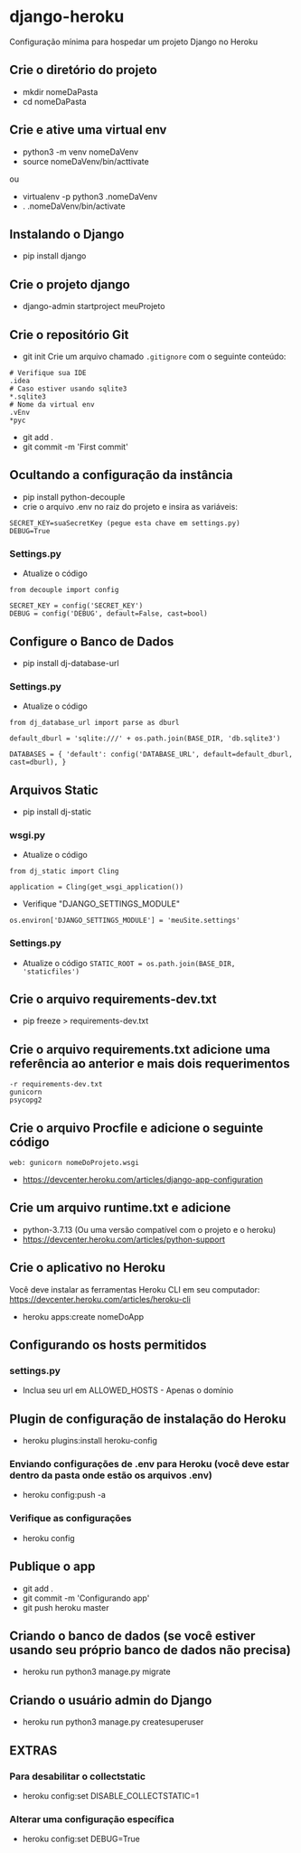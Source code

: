 # django-heroku
Configuração mínima para hospedar um projeto Django no Heroku

## Crie o diretório do projeto
- mkdir nomeDaPasta
- cd nomeDaPasta

## Crie e ative uma virtual env

- python3 -m venv nomeDaVenv
- source nomeDaVenv/bin/acttivate

ou

- virtualenv -p python3 .nomeDaVenv
- . .nomeDaVenv/bin/activate

## Instalando o Django
- pip install django

## Crie o projeto django
- django-admin startproject meuProjeto

## Crie o repositório Git
- git init
Crie um arquivo chamado `.gitignore` com o seguinte conteúdo:
```
# Verifique sua IDE
.idea
# Caso estiver usando sqlite3
*.sqlite3
# Nome da virtual env
.vEnv
*pyc
```
- git add .
- git commit -m 'First commit'

## Ocultando a configuração da instância
- pip install python-decouple
- crie o arquivo .env no raiz do projeto e insira as variáveis:
```
SECRET_KEY=suaSecretKey (pegue esta chave em settings.py)
DEBUG=True
```
### Settings.py
- Atualize o código
``` 
from decouple import config

SECRET_KEY = config('SECRET_KEY')
DEBUG = config('DEBUG', default=False, cast=bool)
```

## Configure o Banco de Dados
- pip install dj-database-url

### Settings.py
- Atualize o código
```
from dj_database_url import parse as dburl

default_dburl = 'sqlite:///' + os.path.join(BASE_DIR, 'db.sqlite3')

DATABASES = { 'default': config('DATABASE_URL', default=default_dburl, cast=dburl), }
```

## Arquivos Static
- pip install dj-static

### wsgi.py
- Atualize o código
```
from dj_static import Cling

application = Cling(get_wsgi_application())
```
- Verifique "DJANGO_SETTINGS_MODULE" 
```
os.environ['DJANGO_SETTINGS_MODULE'] = 'meuSite.settings'
```

### Settings.py
- Atualize o código
``` STATIC_ROOT = os.path.join(BASE_DIR, 'staticfiles') ```
## Crie o arquivo requirements-dev.txt
- pip freeze > requirements-dev.txt

## Crie o arquivo requirements.txt adicione uma referência ao anterior e mais dois requerimentos
```
-r requirements-dev.txt
gunicorn
psycopg2
```
## Crie o arquivo Procfile e adicione o seguinte código
```web: gunicorn nomeDoProjeto.wsgi```
- https://devcenter.heroku.com/articles/django-app-configuration

## Crie um arquivo runtime.txt e adicione
- python-3.7.13 (Ou uma versão compatível com o projeto e o heroku)
- https://devcenter.heroku.com/articles/python-support

## Crie o aplicativo no Heroku
Você deve instalar as ferramentas Heroku CLI em seu computador:
https://devcenter.heroku.com/articles/heroku-cli

- heroku apps:create nomeDoApp

## Configurando os hosts permitidos
### settings.py
- Inclua seu url em ALLOWED_HOSTS - Apenas o domínio

## Plugin de configuração de instalação do Heroku
- heroku plugins:install heroku-config

### Enviando configurações de .env para Heroku (você deve estar dentro da pasta onde estão os arquivos .env)
- heroku config:push -a

### Verifique as configurações
- heroku config

## Publique o app
- git add .
- git commit -m 'Configurando app'
- git push heroku master

## Criando o banco de dados (se você estiver usando seu próprio banco de dados não precisa)
- heroku run python3 manage.py migrate

## Criando o usuário admin do Django
- heroku run python3 manage.py createsuperuser
 
## EXTRAS
### Para desabilitar o collectstatic
- heroku config:set DISABLE_COLLECTSTATIC=1

### Alterar uma configuração específica
- heroku config:set DEBUG=True
